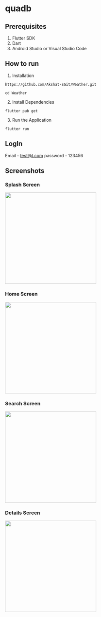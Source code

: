 # quadb

## Prerequisites
1. Flutter SDK
2. Dart
3. Android Studio or Visual Studio Code

## How to run 

1. Installation 

```https://github.com/Akshat-sGit/Weather.git```

```cd Weather``` 

2. Install Dependencies 

``` flutter pub get ```  

3. Run the Application 

``` flutter run ``` 

## LogIn

Email - test@t.com
password - 123456

## Screenshots

### Splash Screen

<img src="https://github.com/user-attachments/assets/fc7be05c-187e-449e-a03d-f11d8a9084bc" width="300">

### Home Screen 

<img src="https://github.com/user-attachments/assets/897e42cd-70f5-4e07-8369-83967c5b2dbd" width="300">

### Search Screen 

<img src="https://github.com/user-attachments/assets/1f6f08a5-ff09-449e-b17f-96a688482527" width="300">

### Details Screen 

<img src="https://github.com/user-attachments/assets/eb630b3c-dbe5-4963-9bcf-8b2e56d6b0fe" width="300">




